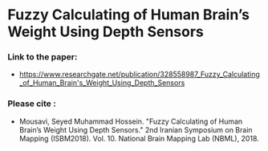 # Fuzzy Calculating of Human Brain’s Weight Using Depth Sensors
### Link to the paper:
- https://www.researchgate.net/publication/328558987_Fuzzy_Calculating_of_Human_Brain's_Weight_Using_Depth_Sensors
### Please cite :    
- Mousavi, Seyed Muhammad Hossein. "Fuzzy Calculating of Human Brain’s Weight Using Depth Sensors." 2nd Iranian Symposium on Brain Mapping (ISBM2018). Vol. 10. National Brain Mapping Lab (NBML), 2018.

